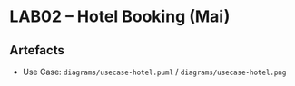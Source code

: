 # LAB02 – Hotel Booking (Mai)
## Artefacts
- Use Case: `diagrams/usecase-hotel.puml` / `diagrams/usecase-hotel.png`

